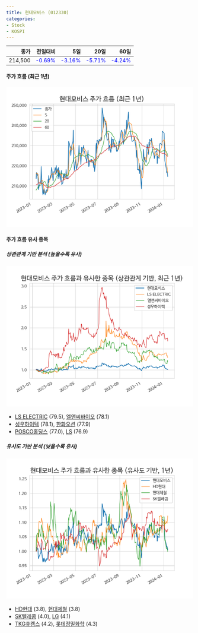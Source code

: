```yaml
---
title: 현대모비스 (012330)
categories:
- Stock
- KOSPI
---
```


|종가|전일대비|5일|20일|60일|
|---:|-------:|--:|---:|---:|
|214,500|<span style="color: blue">-0.69%</span>|<span style="color: blue">-3.16%</span>|<span style="color: blue">-5.71%</span>|<span style="color: blue">-4.24%</span>|

<!-- more -->


#### 주가 흐름 (최근 1년)
![012330](/assets/images/stock/012330.png)


#### 주가 흐름 유사 종목


##### 상관관계 기반 분석 (높을수록 유사)
![012330](/assets/images/stock/012330_corr.png)
- [LS ELECTRIC](/010120/) (79.5), [엘앤씨바이오](/290650/) (78.1)
- [성우하이텍](/015750/) (78.1), [한화오션](/042660/) (77.9)
- [POSCO홀딩스](/005490/) (77.0), [LS](/006260/) (76.9)


##### 유사도 기반 분석 (낮을수록 유사)	
![012330](/assets/images/stock/012330_sim.png)
- [HD현대](/267250/) (3.8), [현대제철](/004020/) (3.8)
- [SK텔레콤](/017670/) (4.0), [LG](/003550/) (4.1)
- [TKG휴켐스](/069260/) (4.2), [롯데정밀화학](/004000/) (4.3)